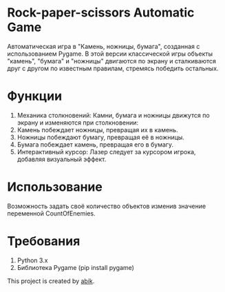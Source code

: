 # Rock-paper-scissors Automatic Game
Автоматическая игра в "Камень, ножницы, бумага", созданная с использованием Pygame. В этой версии классической игры объекты "камень", "бумага" и "ножницы" двигаются по экрану и сталкиваются друг с другом по известным правилам, стремясь победить остальных.

# Функции
1. Механика столкновений: Камни, бумага и ножницы движутся по экрану и изменяются при столкновении:
2. Камень побеждает ножницы, превращая их в камень.
3. Ножницы побеждают бумагу, превращая её в ножницы.
4. Бумага побеждает камень, превращая его в бумагу.
5. Интерактивный курсор: Лазер следует за курсором игрока, добавляя визуальный эффект.

# Использование
Возможность задать своё количество объектов изменив значение переменной CountOfEnemies.

# Требования
1. Python 3.x
2. Библиотека Pygame (pip install pygame)

This project is created by [abik](https://github.com/abi4ka).
